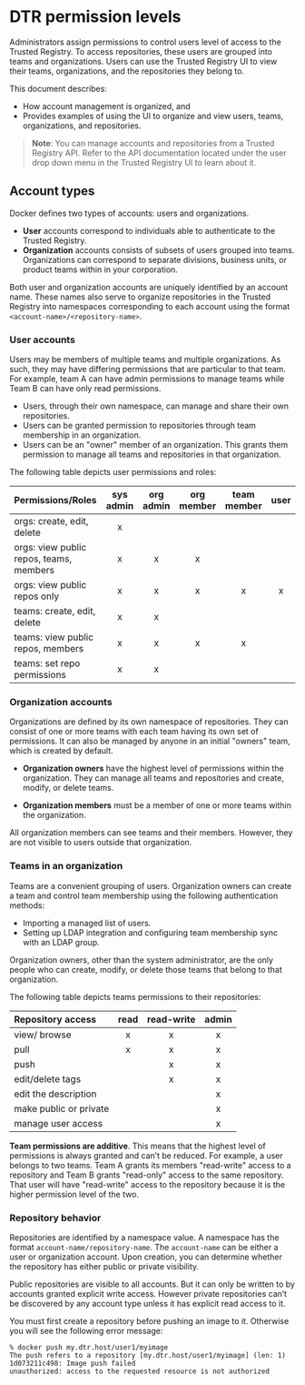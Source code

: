<!--[metadata]>
+++
aliases = ["/docker-trusted-registry/accounts/"]
title = "Permission levels"
description = "Learn about the permission levels available on Docker Trusted Registry."
keywords = ["docker, registry, security, permissions, users"]
[menu.main]
parent="dtr_menu_user_management"
identifier="dtr_permission_levels"
+++
<![end-metadata]-->

# DTR permission levels

Administrators assign permissions to control users level of access to the
Trusted Registry. To access repositories, these users are grouped into teams and
organizations. Users can use the Trusted Registry UI to view their teams,
organizations, and the repositories they belong to.

This document describes:

* How account management is organized, and
* Provides examples of using the UI to organize and view users, teams, organizations, and repositories.

>**Note**: You can manage accounts and repositories from a Trusted Registry API. Refer to the API documentation located under the user drop down menu in the Trusted Registry UI to learn about it.

## Account types

Docker defines two types of accounts: users and organizations.

* **User** accounts correspond to individuals able to authenticate to the Trusted Registry.
* **Organization** accounts consists of subsets of users grouped into teams. Organizations can correspond to separate divisions, business units, or product teams within in your corporation.

Both user and organization accounts are uniquely identified by an account name.
These names also serve to organize repositories in the Trusted Registry into
namespaces corresponding to each account using the format
`<account-name>/<repository-name>`.

### User accounts

Users may be members of multiple teams and multiple organizations. As such, they may have differing permissions that are particular to that team. For example, team A can have admin permissions to manage teams while Team B can have only read permissions.

* Users, through their own namespace, can manage and share their own repositories.
* Users can be granted permission to repositories through team membership in an organization.
* Users can be an "owner" member of an organization. This grants them permission to manage all teams and repositories in that organization.

The following table depicts user permissions and roles:  

| Permissions/Roles                       | sys admin | org admin | org member | team member | user |
|:----------------------------------------|:---------:|:---------:|:----------:|:-----------:|:----:|
| orgs: create, edit, delete              |     x     |           |            |             |      |
| orgs: view public repos, teams, members |     x     |     x     |     x      |             |      |
| orgs: view public repos only            |     x     |     x     |     x      |      x      |  x   |
| teams: create, edit, delete             |     x     |     x     |            |             |      |
| teams: view public  repos, members      |     x     |     x     |     x      |      x      |      |
| teams: set repo permissions             |     x     |     x     |            |             |      |

### Organization accounts

Organizations are defined by its own namespace of repositories. They can consist
of one or more teams with each team having its own set of permissions. It can
also be managed by anyone in an initial "owners" team, which is created by
default.

* **Organization owners** have the highest level of permissions within the
organization. They can manage all teams and repositories and create, modify,
or delete teams.

* **Organization members** must be a member of one or more teams within the
organization.  

All organization members can see teams and their members. However, they are not
visible to users outside that organization.


### Teams in an organization

Teams are a convenient grouping of users. Organization owners can create a team and control team membership using the following authentication methods:

* Importing a managed list of users.
* Setting up LDAP integration and configuring team membership sync with an LDAP group.

Organization owners, other than the system administrator, are the only people
who can create, modify, or delete those teams that belong to that organization.

The following table depicts teams permissions to their repositories:

| Repository access      | read | read-write | admin |
|:-----------------------|:----:|:----------:|:-----:|
| view/ browse           |  x   |     x      |   x   |
| pull                   |  x   |     x      |   x   |
| push                   |      |     x      |   x   |
| edit/delete tags       |      |     x      |   x   |
| edit the description   |      |            |   x   |
| make public or private |      |            |   x   |
| manage user access     |      |            |   x   |

**Team permissions are additive**. This means that the highest level of permissions is always granted and can’t be reduced. For example, a user belongs to two teams. Team A grants its members "read-write" access to a repository and Team B grants "read-only" access to the same repository. That user will have "read-write" access to the repository because it is the higher permission level of the two.

### Repository behavior

Repositories are identified by a namespace value. A namespace has the format `account-name/repository-name`. The `account-name` can be either a user or organization account. Upon creation, you can determine whether the repository has either public or private visibility.

Public repositories are visible to all accounts. But it can only be written to by accounts granted explicit write access. However private repositories can’t be discovered by any account type unless it has explicit read access to it.

You must first create a repository before pushing an image to it. Otherwise you will see the following error message:

```
% docker push my.dtr.host/user1/myimage
The push refers to a repository [my.dtr.host/user1/myimage] (len: 1) 1d073211c498: Image push failed
unauthorized: access to the requested resource is not authorized
```

